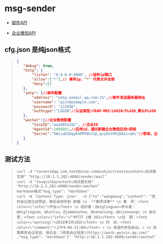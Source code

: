 # msg-sender

- [邮件API](https://github.com/qist/msg-sender/blob/master/email/README.md)

- [企业微信API](https://github.com/qist/msg-sender/blob/master/wechat/README.md)

## cfg.json 是纯json格式

> ```json
>{
>    "debug": true,
>    "http": {
>        "listen": "0.0.0.0:4000", //监听ip端口
>        "allow":["*"],// 填写ip，"*" 代表允许全部
>        "deny":[]
>    },
>    "smtp": {//邮件配置
>        "address": "smtp.exmail.qq.com:25",//邮件发送服务器地址
>        "username": "qist@example.com",
>        "password": "123456",
>        "authtype":"LOGIN"//认证类型/CRAM-MD5/LOGIN/PLAIN,默认PLAIN
>    },
>    "wechat":{//企业微信配置
>        "CorpID":"ww2085a342", //企业ID
>        "AgentId":1000002,//应用id，通过新建企业微信应用>获取
>        "Secret":"5WsjwD2DqyR4PMTWnJJp_qvyOothRjDAZs>aKc"//密串，企业微信应用中可以得到
>    }
>}
>```

## 测试方法

>```shell
>curl -d "to=test@qq.com,test@sina.com&subject=test&content=测试报文体" "http://10.1.1.202:4000/sender/mail"
>curl -d "to=qist&&content=测试报文体" "http://10.1.1.202:4000/sender/wechat"
>markdown格式"msg_type": "markdown"
>curl -H 'Content-Type: json'  -d {"to":"wangGang","content": "您的会议室已经预定，稍后会同步到`邮箱 \n  **事项详情** \n 事　项：<font color=\"info\">开会</font> \n 组织者：@miglioguan>参与者：@miglioguan、@kunliu、@jamdeezhou、@kanexiong、@kisonwang> \n 会议室：<font color=\"info\">广州TIT 1楼 301</font> \n日　期：<font color=\"warning\">2018年5月18日</font> \n 时　间：<font color=\"comment\">上午9:00-11:00</font> > \n 请准时参加会议。> \n 如需修改会议信息，请点击：[修改会议信息](https://work.weixin.qq.com)" ,"msg_type": "markdown"}' "http://10.1.1.202:4000/sender/wechat"
>```


